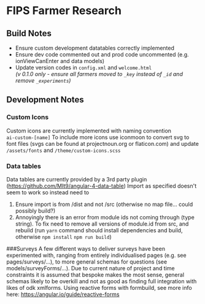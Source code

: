 # FIPS Farmer Research
## Build Notes
- Ensure custom development datatables correctly implemented  
- Ensure dev code commented out and prod code uncommented (e.g. ionViewCanEnter and data models)
- Update version codes in `config.xml` and `welcome.html`  
*(v 0.1.0 only - ensure all farmers moved to `_key` instead of `_id` and remove `_experiments`)*


## Development Notes
### Custom Icons
Custom icons are currently implemented with naming convention  
`ai-custom-[name]`
To include more icons use iconmoon to convert svg to font files (svgs can be found at projectnoun.org or flaticon.com) and update `/assets/fonts` and `/theme/custom-icons.scss`

### Data tables
Data tables are currently provided by a 3rd party plugin (https://github.com/MIt9/angular-4-data-table)
Import as specified doesn't seem to work so instead need to
1. Ensure import is from /dist and not /src (otherwise no map file... could possibly build?)
2. Annoyingly there is an error from module ids not coming through (type string).
To fix need to remove all versions of module.id from src, and rebuild 
(run `yarn` command should install dependencies and build, otherwise `npm install` `npm run build`)

###Surveys
A few different ways to deliver surveys have been experimented with, ranging from entirely individualised pages
(e.g. see pages/surveys/...), to more general schemas for questions (see models/surveyForms/...).
Due to current nature of project and time constraints it is assumed that bespoke makes the most sense, 
general schemas likely to be overkill and not as good as finding full integration with likes of odk xmlforms.
Using reactive forms with formbuild, see more info here: https://angular.io/guide/reactive-forms

